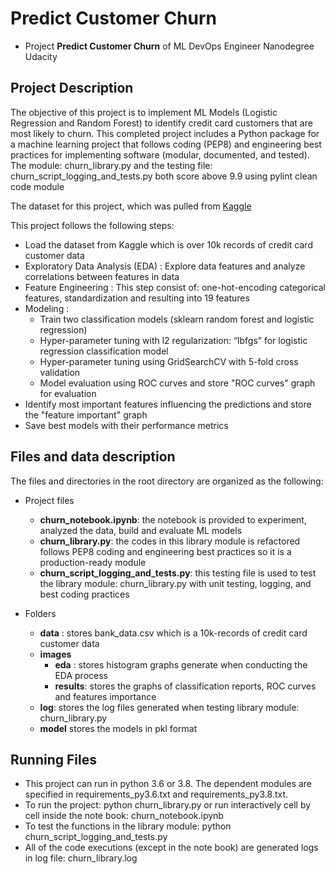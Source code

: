 # Predict Customer Churn

- Project **Predict Customer Churn** of ML DevOps Engineer Nanodegree Udacity

## Project Description
The objective of this project is to implement ML Models (Logistic Regression and Random Forest) to identify credit card customers that are most likely to churn. This completed project includes a Python package for a machine learning project that follows coding (PEP8) and engineering best practices for implementing software (modular, documented, and tested). 
The module: churn_library.py and the testing file: churn_script_logging_and_tests.py both score above 9.9 using pylint clean code module

The dataset for this project, which was pulled from [Kaggle](https://www.kaggle.com/datasets/sakshigoyal7/credit-card-customers/code)

This project follows the following steps:
* Load the dataset from Kaggle which is over 10k records of credit card customer data
* Exploratory Data Analysis (EDA) : Explore data features and analyze correlations between features in data
* Feature Engineering : This step consist of: one-hot-encoding categorical features, standardization and resulting into 19 features
* Modeling :
  * Train two classification models (sklearn random forest and logistic regression)
  * Hyper-parameter tuning with l2 regularization: “lbfgs” for logistic regression classification model
  * Hyper-parameter tuning using GridSearchCV with 5-fold cross validation
  * Model evaluation using ROC curves and store "ROC curves" graph for evaluation 
* Identify most important features influencing the predictions and store the "feature important" graph
* Save best models with their performance metrics

## Files and data description
The files and directories in the root directory are organized as the following:
* Project files
  * **churn_notebook.ipynb**: the notebook is provided to experiment, analyzed  the data, build and evaluate ML models
  * **churn_library.py**: the codes in this library module is refactored follows PEP8 coding and engineering best practices so it is a production-ready module
  * **churn_script_logging_and_tests.py**: this testing file is used to test the library module: churn_library.py with unit testing, logging, and best coding practices

* Folders
  * **data** : stores bank_data.csv which is a 10k-records of credit card customer data
  * **images** 
    *  **eda** : stores histogram graphs generate when conducting the EDA process 
    *  **results**: stores the graphs of classification reports, ROC curves and features importance
  * **log**: stores  the log files generated when testing library module: churn_library.py
  * **model** stores the models in pkl format 
## Running Files
* This project can run in python 3.6 or 3.8. The dependent modules are specified in requirements_py3.6.txt and requirements_py3.8.txt. 
* To run the project: python churn_library.py or run interactively cell by cell inside the note book: churn_notebook.ipynb
* To test the functions in the library module: python churn_script_logging_and_tests.py
* All of the code executions (except in the note book) are generated logs in log file: churn_library.log




